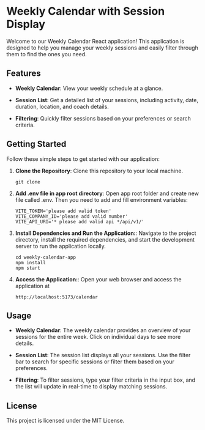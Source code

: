 # Weekly Calendar with Session Display

Welcome to our Weekly Calendar React application! This application is designed to help you manage your weekly sessions and easily filter through them to find the ones you need.

## Features

- **Weekly Calendar**: View your weekly schedule at a glance.

- **Session List**: Get a detailed list of your sessions, including activity, date, duration, location, and coach details.

- **Filtering**: Quickly filter sessions based on your preferences or search criteria.

## Getting Started

Follow these simple steps to get started with our application:

1. **Clone the Repository**: Clone this repository to your local machine.

   ```shell
   git clone 
2. **Add .env file in app root directory**: Open app root folder and create new file called .env. Then you need to add and fill environment variables:

   ```shell
   VITE_TOKEN='please add valid token'
   VITE_COMPANY_ID='please add valid number'
   VITE_API_URI='* please add valid api */api/v1/'
2. **Install Dependencies and Run the Application:**: Navigate to the project directory, install the required dependencies, and start the development server to run the application locally.

   ```shell
   cd weekly-calendar-app
   npm install
   npm start
3. **Access the Application:**: Open your web browser and access the application at 

   ```shell
   http://localhost:5173/calendar

## Usage

- **Weekly Calendar**: The weekly calendar provides an overview of your sessions for the entire week. Click on individual days to see more details.

- **Session List**: The session list displays all your sessions. Use the filter bar to search for specific sessions or filter them based on your preferences.

- **Filtering**: To filter sessions, type your filter criteria in the input box, and the list will update in real-time to display matching sessions.

## License

This project is licensed under the MIT License.